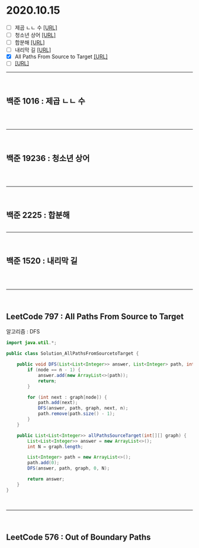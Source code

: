 # 2020.10.15

- [ ] 제곱 ㄴㄴ 수 [[URL]](https://www.acmicpc.net/problem/1016)
- [ ] 청소년 상어 [[URL]](https://www.acmicpc.net/problem/19236)
- [ ] 합분해 [[URL]](https://www.acmicpc.net/problem/2225)
- [ ] 내리막 길 [[URL]](https://www.acmicpc.net/problem/1520)
- [X] All Paths From Source to Target [[URL]](https://leetcode.com/problems/all-paths-from-source-to-target/)
- [ ]  [[URL]]()

---

<br />

## 백준 1016 : 제곱 ㄴㄴ 수

``` Java

```

<br />

---

<br />

## 백준 19236 : 청소년 상어


``` Java

```

<br />

---

<br />

## 백준 2225 : 합분해


``` Java

```

---

<br />

## 백준 1520 : 내리막 길

``` Java

```

<br />

---

<br />

## LeetCode 797 : All Paths From Source to Target
알고리즘 : DFS

``` Java
import java.util.*;

public class Solution_AllPathsFromSourcetoTarget {

	public void DFS(List<List<Integer>> answer, List<Integer> path, int[][] graph, int node, int n) {
		if (node == n - 1) {
			answer.add(new ArrayList<>(path));
			return;
		}

		for (int next : graph[node]) {
			path.add(next);
			DFS(answer, path, graph, next, n);
			path.remove(path.size() - 1);
		}
	}

	public List<List<Integer>> allPathsSourceTarget(int[][] graph) {
		List<List<Integer>> answer = new ArrayList<>();
		int N = graph.length;

		List<Integer> path = new ArrayList<>();
		path.add(0);
		DFS(answer, path, graph, 0, N);

		return answer;
	}
}
```

<br />

---

<br />

## LeetCode 576 : Out of Boundary Paths


``` Java

```
